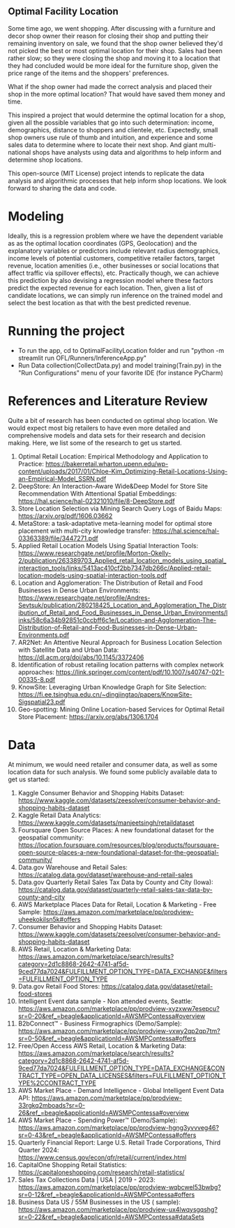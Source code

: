##                                          Optimal Facility Location 

Some time ago, we went shopping. After discussing with a furniture and decor shop owner their reason for closing their shop and putting their 
remaining inventory on sale, we found that the shop owner believed they'd not picked the best or most optimal location for their shop. 
Sales  had been rather slow; so they were closing the shop and moving it to a location that they had concluded would be 
more ideal for the furniture shop, given the price range of the items and the shoppers' preferences.

What if the shop owner had made the correct analysis and placed their shop in the more optimal location? 
That would have saved them money and time. 

This inspired a project that would determine the optimal location for a shop, given all the possible variables that go
into such determination: income, demographics, distance to shoppers and clientele, etc. Expectedly, small shop owners use rule
of thumb and intuition, and experience and some sales data to determine where to locate their next shop. And giant multi-national shops have analysts using data 
and algorithms to help inform and determine shop locations.

This open-source (MIT License) project intends to replicate the data analysis and algorithmic processes that 
help inform shop locations. We look forward to sharing the data and code. 

# Modeling

Ideally, this is a regression problem where we have the dependent variable as 
as the optimal location coordinates (GPS, Geolocation) and the explanatory variables or predictors include relevant 
radius demographics, income levels of potential customers, competitive retailer factors, target revenue,
location amenities (i.e., other businesses or social locations that affect traffic via spillover effects), etc. Practically though,
we can achieve this prediction by also devising a regression model where these factors predict the expected revenue 
for each location. Then, given a list of candidate locations, we can simply run inference on the trained model and select
the best location as that with the best predicted revenue.

# Running the project

- To run the app, cd to OptimalFacilityLocation folder and run "python -m streamlit run OFL/Runners/InferenceApp.py"
- Run Data collection(CollectData.py) and model training(Train.py) in the "Run Configurations" menu of your favorite IDE (for instance PyCharm)


# References and Literature Review

Quite a bit of research has been conducted on optimal shop location. We would expect most big retailers to have even more 
detailed and comprehensive models and data sets for their research and decision making. Here, we list some of the research 
to get us started.

1. Optimal Retail Location: Empirical Methodology and Application to Practice: https://bakerretail.wharton.upenn.edu/wp-content/uploads/2017/01/Chloe-Kim_Optimizing-Retail-Locations-Using-an-Empirical-Model_SSRN.pdf
2. DeepStore: An Interaction-Aware Wide&Deep Model for Store Site Recommendation With Attentional Spatial Embeddings: https://hal.science/hal-02321010/file/8-DeepStore.pdf
3. Store Location Selection via Mining Search Query Logs of Baidu Maps: https://arxiv.org/pdf/1606.03662
4. MetaStore: a task-adaptative meta-learning model for optimal store placement with multi-city knowledge transfer: https://hal.science/hal-03363389/file/3447271.pdf
5. Applied Retail Location Models Using Spatial Interaction Tools: https://www.researchgate.net/profile/Morton-Okelly-2/publication/263389703_Applied_retail_location_models_using_spatial_interaction_tools/links/5413ac410cf2bb7347db266c/Applied-retail-location-models-using-spatial-interaction-tools.pdf
6. Location and Agglomeration: The Distribution of Retail and Food Businesses in Dense Urban Environments: https://www.researchgate.net/profile/Andres-Sevtsuk/publication/280218425_Location_and_Agglomeration_The_Distribution_of_Retail_and_Food_Businesses_in_Dense_Urban_Environments/links/58c6a34b92851c0ccbff6c1e/Location-and-Agglomeration-The-Distribution-of-Retail-and-Food-Businesses-in-Dense-Urban-Environments.pdf
7. AR2Net: An Attentive Neural Approach for Business Location Selection with Satellite Data and Urban Data: https://dl.acm.org/doi/abs/10.1145/3372406
8. Identification of robust retailing location patterns with complex network approaches: https://link.springer.com/content/pdf/10.1007/s40747-021-00335-8.pdf
9. KnowSite: Leveraging Urban Knowledge Graph for Site Selection: https://fi.ee.tsinghua.edu.cn/~dingjingtao/papers/KnowSite-Sigspatial23.pdf
10. Geo-spotting: Mining Online Location-based Services for Optimal Retail Store Placement: https://arxiv.org/abs/1306.1704

# Data

At minimum, we would need retailer and consumer data, as well as some location data for such analysis. We found some publicly available data to get us started: 

1. Kaggle Consumer Behavior and Shopping Habits Dataset: https://www.kaggle.com/datasets/zeesolver/consumer-behavior-and-shopping-habits-dataset
2. Kaggle Retail Data Analytics: https://www.kaggle.com/datasets/manjeetsingh/retaildataset
3. Foursquare Open Source Places: A new foundational dataset for the geospatial community: https://location.foursquare.com/resources/blog/products/foursquare-open-source-places-a-new-foundational-dataset-for-the-geospatial-community/
4. Data.gov Warehouse and Retail Sales: https://catalog.data.gov/dataset/warehouse-and-retail-sales
5. Data.gov Quarterly Retail Sales Tax Data by County and City (Iowa): https://catalog.data.gov/dataset/quarterly-retail-sales-tax-data-by-county-and-city
6. AWS Marketplace Places Data for Retail, Location & Marketing - Free Sample: https://aws.amazon.com/marketplace/pp/prodview-uheekokilsn5k#offers
7. Consumer Behavior and Shopping Habits Dataset: https://www.kaggle.com/datasets/zeesolver/consumer-behavior-and-shopping-habits-dataset
8. AWS Retail, Location & Marketing Data: https://aws.amazon.com/marketplace/search/results?category=2d1c8868-2642-4741-af5d-9ced77da7024&FULFILLMENT_OPTION_TYPE=DATA_EXCHANGE&filters=FULFILLMENT_OPTION_TYPE
9. Data.gov Retail Food Stores: https://catalog.data.gov/dataset/retail-food-stores
10. Intelligent Event data sample - Non attended events, Seattle: https://aws.amazon.com/marketplace/pp/prodview-xyzxww7esepcu?sr=0-20&ref_=beagle&applicationId=AWSMPContessa#overview
11. B2bConnect™ - Business Firmographics (Demo/Sample): https://aws.amazon.com/marketplace/pp/prodview-vxwy2qp2qp7tm?sr=0-50&ref_=beagle&applicationId=AWSMPContessa#offers
12. Free/Open Access AWS Retail, Location & Marketing Data: https://aws.amazon.com/marketplace/search/results?category=2d1c8868-2642-4741-af5d-9ced77da7024&FULFILLMENT_OPTION_TYPE=DATA_EXCHANGE&CONTRACT_TYPE=OPEN_DATA_LICENSES&filters=FULFILLMENT_OPTION_TYPE%2CCONTRACT_TYPE
13. AWS Market Place - Demand Intelligence - Global Intelligent Event Data API: https://aws.amazon.com/marketplace/pp/prodview-33rgkq2mboads?sr=0-26&ref_=beagle&applicationId=AWSMPContessa#overview
14. AWS Market Place - Spending Power™ (Demo/Sample): https://aws.amazon.com/marketplace/pp/prodview-hgng3yvvveg46?sr=0-43&ref_=beagle&applicationId=AWSMPContessa#offers
15. Quarterly Financial Report: Large U.S. Retail Trade Corporations, Third Quarter 2024: https://www.census.gov/econ/qfr/retail/current/index.html
16. CapitalOne Shopping Retail Statistics: https://capitaloneshopping.com/research/retail-statistics/
17. Sales Tax Collections Data | USA | 2019 - 2023: https://aws.amazon.com/marketplace/pp/prodview-wqbcwel53bwbg?sr=0-12&ref_=beagle&applicationId=AWSMPContessa#offers
18. Business Data US / 55M Businesses in the US ( sample): https://aws.amazon.com/marketplace/pp/prodview-ux4lwqysgqshg?sr=0-22&ref_=beagle&applicationId=AWSMPContessa#dataSets

